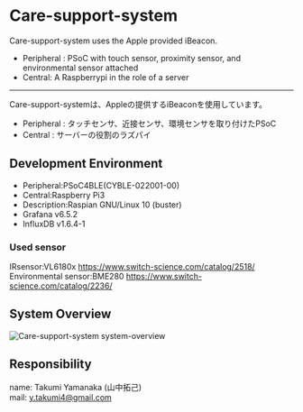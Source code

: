 # Care-support-system

Care-support-system uses the Apple provided iBeacon.

* Peripheral : PSoC with touch sensor, proximity sensor, and environmental sensor attached
* Central: A Raspberrypi in the role of a server

----------------------------------------------------------------

Care-support-systemは、Appleの提供するiBeaconを使用しています。

* Peripheral : タッチセンサ、近接センサ、環境センサを取り付けたPSoC
* Central : サーバーの役割のラズパイ

## Development Environment
* Peripheral:PSoC4BLE(CYBLE-022001-00)  
* Central:Raspberry Pi3  
* Description:Raspian GNU/Linux 10 (buster)  
* Grafana v6.5.2  
* InfluxDB v1.6.4-1  

### Used sensor
IRsensor:VL6180x https://www.switch-science.com/catalog/2518/  
Environmental sensor:BME280 https://www.switch-science.com/catalog/2236/  

## System Overview
![Care-support-system system-overview](https://user-images.githubusercontent.com/66234583/105314958-f7f9d480-5c01-11eb-85c2-d883a3017011.png)

## Responsibility
name: Takumi Yamanaka (山中拓己)  
mail: y.takumi4@gmail.com